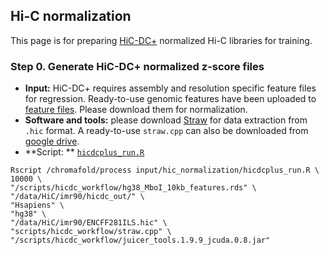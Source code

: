 ## Hi-C normalization 

This page is for preparing [HiC-DC+](https://github.com/mervesa/HiCDCPlus) normalized Hi-C libraries for training. 

### **Step 0**. Generate HiC-DC+ normalized z-score files

- **Input:** HiC-DC+ requires assembly and resolution specific feature files for regression. Ready-to-use genomic features have been uploaded to [feature files](https://drive.google.com/drive/folders/1084P15MIrYeS13_ynpx2fbu11HTDszOt?usp=sharing). Please download them for normalization. 
- **Software and tools:** please download [Straw](https://github.com/aidenlab/straw) for data extraction from `.hic` format. A ready-to-use `straw.cpp` can also be downloaded from [google drive](https://drive.google.com/drive/folders/11BSDjUA4fb9uLnAqSFXjKZWQbzVadSIn?usp=sharing).
- **Script: ** [`hicdcplus_run.R`]()

```
Rscript /chromafold/process input/hic_normalization/hicdcplus_run.R \
10000 \
"/scripts/hicdc_workflow/hg38_MboI_10kb_features.rds" \
"/data/HiC/imr90/hicdc_out/" \
"Hsapiens" \
"hg38" \
"/data/HiC/imr90/ENCFF281ILS.hic" \
"scripts/hicdc_workflow/straw.cpp" \
"/scripts/hicdc_workflow/juicer_tools.1.9.9_jcuda.0.8.jar" 
```